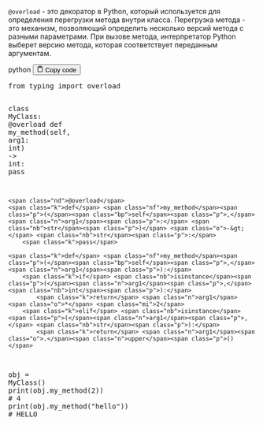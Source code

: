 <p><code>@overload</code> - это декоратор в Python, который используется для определения перегрузки метода внутри класса. 
Перегрузка метода - это механизм, позволяющий определить несколько версий метода с разными параметрами. 
При вызове метода, интерпретатор Python выберет версию метода, которая соответствует переданным аргументам.</p>
<div class="code-element">
<div class="lang-line">
  <text>python</text>
  <button class="copy-button"
          id="code00c7c1092e58cacf27aeb14f07ca9ca3b"
          onclick="copyCode(code00c7c1092e58cacf27aeb14f07ca9ca3, code00c7c1092e58cacf27aeb14f07ca9ca3b)">
    <svg stroke="currentColor"
         fill="none"
         stroke-width="2"
         viewBox="0 0 24 24"
         stroke-linecap="round"
         stroke-linejoin="round"
         class="h-4 w-4"
         height="1em"
         width="1em"
         xmlns="http://www.w3.org/2000/svg">
      <path d="M16 4h2a2 2 0 0 1 2 2v14a2 2 0 0 1-2 2H6a2 2 0 0 1-2-2V6a2 2 0 0 1 2-2h2"></path>
      <rect x="8" y="2" width="8" height="4" rx="1" ry="1"></rect>
    </svg>
    <text>Copy code</text>
  </button>

</div>
<div class="code" id="code00c7c1092e58cacf27aeb14f07ca9ca3"><div class="highlight"><pre><span></span><span class="kn">from</span> <span class="nn">typing</span> <span class="kn">import</span> <span class="n">overload</span>

<span class="k">class</span> <span class="nc">MyClass</span><span class="p">:</span>
    <span class="nd">@overload</span>
    <span class="k">def</span> <span class="nf">my_method</span><span class="p">(</span><span class="bp">self</span><span class="p">,</span> <span class="n">arg1</span><span class="p">:</span> <span class="nb">int</span><span class="p">)</span> <span class="o">-&gt;</span> <span class="nb">int</span><span class="p">:</span>
        <span class="k">pass</span>

    <span class="nd">@overload</span>
    <span class="k">def</span> <span class="nf">my_method</span><span class="p">(</span><span class="bp">self</span><span class="p">,</span> <span class="n">arg1</span><span class="p">:</span> <span class="nb">str</span><span class="p">)</span> <span class="o">-&gt;</span> <span class="nb">str</span><span class="p">:</span>
        <span class="k">pass</span>

    <span class="k">def</span> <span class="nf">my_method</span><span class="p">(</span><span class="bp">self</span><span class="p">,</span> <span class="n">arg1</span><span class="p">):</span>
        <span class="k">if</span> <span class="nb">isinstance</span><span class="p">(</span><span class="n">arg1</span><span class="p">,</span> <span class="nb">int</span><span class="p">):</span>
            <span class="k">return</span> <span class="n">arg1</span> <span class="o">*</span> <span class="mi">2</span>
        <span class="k">elif</span> <span class="nb">isinstance</span><span class="p">(</span><span class="n">arg1</span><span class="p">,</span> <span class="nb">str</span><span class="p">):</span>
            <span class="k">return</span> <span class="n">arg1</span><span class="o">.</span><span class="n">upper</span><span class="p">()</span>


<span class="n">obj</span> <span class="o">=</span> <span class="n">MyClass</span><span class="p">()</span>
<span class="nb">print</span><span class="p">(</span><span class="n">obj</span><span class="o">.</span><span class="n">my_method</span><span class="p">(</span><span class="mi">2</span><span class="p">))</span>        <span class="c1"># 4</span>
<span class="nb">print</span><span class="p">(</span><span class="n">obj</span><span class="o">.</span><span class="n">my_method</span><span class="p">(</span><span class="s2">&quot;hello&quot;</span><span class="p">))</span>  <span class="c1"># HELLO</span>
</pre></div></div>
</div>